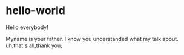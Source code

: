 # hello-world

Hello everybody!

Myname is your father.
I know you understanded what my talk about.
uh,that's all,thank you;
